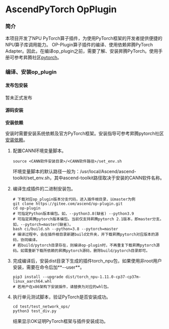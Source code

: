 # AscendPyTorch OpPlugin

### 简介

本项目开发了NPU PyTorch算子插件，为使用PyTorch框架的开发者提供便捷的NPU算子库调用能力。
OP-Plugin算子插件的编译、使用依赖昇腾PyTorch Adapter。因此，在编译op\_plugin之前，需要了解、安装昇腾PyTorch。使用手册可参考昇腾社区[pytorch](https://gitee.com/ascend/pytorch/blob/master/README.zh.md)。

### 编译、安装op_plugin

#### 发布包安装
暂未正式发布

#### 源码安装

**安装依赖**

安装时需要安装系统依赖及官方PyTorch框架。安装指导可参考昇腾pytorch社区[安装依赖](https://gitee.com/ascend/pytorch/blob/master/README.zh.md#%E4%BD%BF%E7%94%A8%E6%BA%90%E7%A0%81%E7%BC%96%E8%AF%91%E5%AE%89%E8%A3%85pytorch%E6%A1%86%E6%9E%B6)。

1. 配置CANN环境变量脚本。

   ```
   source <CANN软件安装目录>/<CANN软件路径>/set_env.sh
   ```

   环境变量脚本的默认路径一般为：/usr/local/Ascend/ascend-toolkit/set_env.sh，其中ascend-toolkit路径取决于安装的CANN软件名称。

2. 编译生成插件的二进制安装包。

   ```
   # 下载对应op_plugin版本分支代码，进入插件根目录，以master为例
   git clone https://gitee.com/ascend/op-plugin.git
   cd op-plugin
   # 可指定Python版本编包。如，--python3.8(缺省) --python3.9
   # 可指定昇腾pytorch版本编包。当前仅支持昇腾pytorch 2.1版本，即master分支。如，--pytorch=master(缺省)。
   bash ci/build.sh --python=3.8 --pytorch=master
   # 编译过程中，会在插件根目录新建build文件夹，并下载昇腾pytorch对应版本的源码，协同编译。
   # 若build/pytorch目录存在，则编译op-plugin时，不再重复下载昇腾pytorch源码。如需重新下载所依赖的昇腾pytorch源码，删除build/pytorch目录即可。
   ```

3. 完成编译后，安装dist目录下生成的插件torch\_npu包，如果使用非root用户安装，需要在命令后加**--user**。

   ```
   pip3 install --upgrade dist/torch_npu-1.11.0-cp37-cp37m-linux_aarch64.whl
   # 若用户在x86架构下安装插件，请替换为对应的whl包。
   ```

4. 执行单元测试脚本，验证PyTorch是否安装成功。
   ```
   cd test/test_network_ops/
   python3 test_div.py
   ```

   结果显示OK证明PyTorch框架与插件安装成功。
